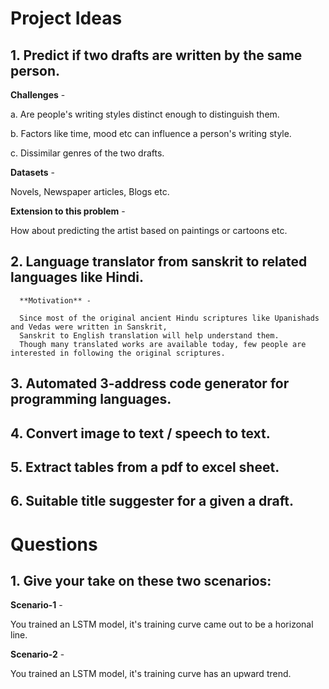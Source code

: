 # Project Ideas

## 1. Predict if two drafts are written by the same person.
 
   **Challenges** - 
   
   a. Are people's writing styles distinct enough to distinguish them.
   
   b. Factors like time, mood etc can influence a person's writing style.
   
   c. Dissimilar genres of the two drafts.
   
   **Datasets** -
   
   Novels, Newspaper articles, Blogs etc.
   
   **Extension to this problem** - 
   
   How about predicting the artist based on paintings or cartoons etc.
   
## 2. Language translator from sanskrit to related languages like Hindi.

      **Motivation** -
      
      Since most of the original ancient Hindu scriptures like Upanishads and Vedas were written in Sanskrit,
      Sanskrit to English translation will help understand them. 
      Though many translated works are available today, few people are interested in following the original scriptures.

## 3. Automated 3-address code generator for programming languages.

## 4. Convert image to text / speech to text.

## 5. Extract tables from a pdf to excel sheet.

## 6. Suitable title suggester for a given a draft.

# Questions

## 1. Give your take on these two scenarios:

**Scenario-1** - 

You trained an LSTM model, it's training curve came out to be a horizonal line.

**Scenario-2** - 

You trained an LSTM model, it's training curve has an upward trend.
